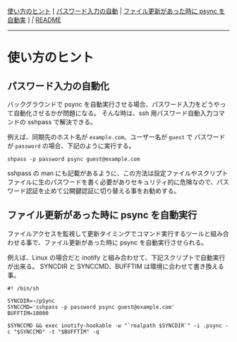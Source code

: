 [使い方のヒント](#使い方のヒント)
[
[パスワード入力の自動](#パスワード入力の自動化)
|
[ファイル更新があった時に psync を自動実](#ファイル更新があった時に-psync-を自動実行)
]
*|*
[README](README_ja.md)

***

# 使い方のヒント

## パスワード入力の自動化
バックグラウンドで psync を自動実行させる場合、パスワード入力をどうやって自動化させるかが問題になる。
そんな時は、ssh 用パスワード自動入力コマンドの sshpass で解決できる。

例えば、同期先のホスト名が `example.com`、ユーザー名が `guest` で パスワードが `password` の場合、下記のように実行する。

```
shpass -p password psync guest@example.com
```

sshpass の man にも記載があるように、この方法は設定ファイルやスクリプトファイルに生のパスワードを書く必要がありセキュリティ的に危険なので、パスワード認証を止めて公開鍵認証に切り替える事をお勧めする。

## ファイル更新があった時に psync を自動実行
ファイルアクセスを監視して更新タイミングでコマンド実行するツールと組み合わせる事で、ファイル更新があった時に psync を自動実行させられる。

例えば、Linux の場合だと inotify と組み合わせて、下記スクリプトで自動実行が出来る。
SYNCDIR と SYNCCMD、BUFFTIM は環境に合わせて書き換える事。

```
#! /bin/sh

SYNCDIR=~/pSync
SYNCCMD='sshpass -p password psync guest@example.com'
BUFFTIM=10000

$SYNCCMD && exec inotify-hookable -w "`realpath $SYNCDIR`" -i .psync -c "$SYNCCMD" -t "$BUFFTIM" -q
```
